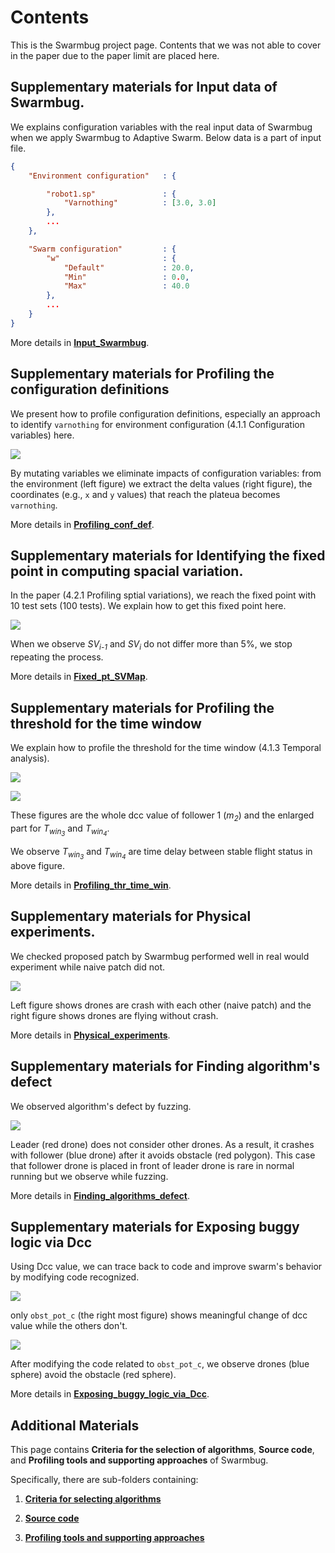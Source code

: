 # Contents

This is the Swarmbug project page.
Contents that we was not able to cover in the paper due to the paper limit are placed here.

## Supplementary materials for Input data of Swarmbug.

We explains configuration variables with the real input data of Swarmbug when we apply Swarmbug to Adaptive Swarm. Below data is a part of input file.

```json
{
    "Environment configuration"   : {

        "robot1.sp"               : {
            "Varnothing"          : [3.0, 3.0]
        },
        ...
    },

    "Swarm configuration"         : {
        "w"                       : {
            "Default"             : 20.0,
            "Min"                 : 0.0,
            "Max"                 : 40.0
        },
        ...
    }
}
```

More details in **[Input_Swarmbug](https://github.com/swarmbug/src/tree/main/Input_Swarmbug)**.

## Supplementary materials for Profiling the configuration definitions

We present how to profile configuration definitions, especially an approach to identify `varnothing` for environment configuration (4.1.1 Configuration variables) here.

![](https://github.com/swarmbug/src/blob/main/main_4_fig1_pro.png)

By mutating variables we eliminate impacts of configuration variables: from the environment (left figure) we extract the delta values (right figure), the coordinates (e.g., `x` and `y` values) that reach the plateua becomes `varnothing`.

More details in **[Profiling_conf_def](https://github.com/swarmbug/src/tree/main/Profiling_conf_def)**.

## Supplementary materials for Identifying the fixed point in computing spacial variation.

In the paper (4.2.1 Profiling sptial variations), we reach the fixed point with 10 test sets (100 tests). We explain how to get this fixed point here.

![](https://github.com/swarmbug/src/blob/main/main_5_fig1_converged.png)

When we observe _SV<sub>i-1</sub>_ and _SV<sub>i</sub>_ do not differ more than 5%, we stop repeating the process.

More details in **[Fixed_pt_SVMap](https://github.com/swarmbug/src/tree/main/Fixed_pt_SVMap)**.

## Supplementary materials for Profiling the threshold for the time window

We explain how to profile the threshold for the time window (4.1.3 Temporal analysis).

![](https://github.com/swarmbug/src/blob/main/main_6_fig1_whole.png)

![](https://github.com/swarmbug/src/blob/main/main_6_fig2_zoom.png)

These figures are the whole dcc value of follower 1 (_m<sub>2</sub>_) and the enlarged part for _T<sub>win<sub>3</sub></sub>_ and _T<sub>win<sub>4</sub></sub>_.

We observe _T<sub>win<sub>3</sub></sub>_ and _T<sub>win<sub>4</sub></sub>_ are time delay between stable flight status in above figure.

More details in **[Profiling_thr_time_win](https://github.com/swarmbug/src/tree/main/Profiling_thr_time_win)**.

## Supplementary materials for Physical experiments.

We checked proposed patch by Swarmbug performed well in real would experiment while naive patch did not.

![](https://github.com/swarmbug/src/blob/main/main_3_fig1_phy.png)

Left figure shows drones are crash with each other (naive patch) and the right figure shows drones are flying without crash.

More details in **[Physical_experiments](https://github.com/swarmbug/src/tree/main/Physical_experiments)**.

## Supplementary materials for Finding algorithm's defect

We observed algorithm's defect by fuzzing.

![](https://github.com/swarmbug/src/blob/main/main_1_fig1_crash.png)

Leader (red drone) does not consider other drones.
As a result, it crashes with follower (blue drone) after it avoids obstacle (red polygon).
This case that follower drone is placed in front of leader drone is rare in normal running but we observe while fuzzing.

More details in **[Finding_algorithms_defect](https://github.com/swarmbug/src/tree/main/Finding_algorithms_defect)**.

## Supplementary materials for Exposing buggy logic via Dcc

Using Dcc value, we can trace back to code and improve swarm's behavior by modifying code recognized.

![](https://github.com/swarmbug/src/blob/main/main_2_fig1_dcc.png)

only `obst_pot_c` (the right most figure) shows meaningful change of dcc value while the others don't.

![](https://github.com/swarmbug/src/blob/main/Exposing_buggy_logic_via_Dcc/videos/no_fix.gif)

After modifying the code related to `obst_pot_c`, we observe drones (blue sphere) avoid the obstacle (red sphere).

More details in **[Exposing_buggy_logic_via_Dcc](https://github.com/swarmbug/src/tree/main/Exposing_buggy_logic_via_Dcc)**.

## Additional Materials

This page contains **Criteria for the selection of algorithms**, **Source code**, and **Profiling tools and supporting approaches** of Swarmbug.

Specifically, there are sub-folders containing:

1. **[Criteria for selecting algorithms](https://github.com/swarmbug/src/tree/main/Criteria_for_selecting_algorithms)**

2. **[Source code](https://github.com/swarmbug/src/tree/main/Source_code)**

3. **[Profiling tools and supporting approaches](https://github.com/swarmbug/src/tree/main/Source_code/Tools)**
